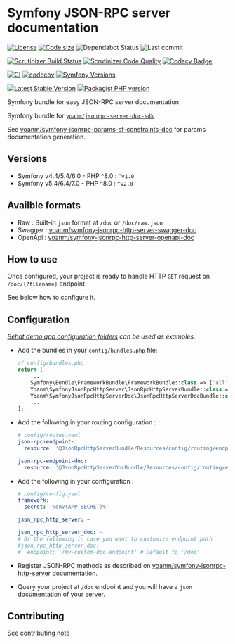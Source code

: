 # Symfony JSON-RPC server documentation

[![License](https://img.shields.io/github/license/yoanm/symfony-jsonrpc-http-server-doc.svg)](https://github.com/yoanm/symfony-jsonrpc-http-server-doc)
[![Code size](https://img.shields.io/github/languages/code-size/yoanm/symfony-jsonrpc-http-server-doc.svg)](https://github.com/yoanm/symfony-jsonrpc-http-server-doc)
![Dependabot Status](https://flat.badgen.net/github/dependabot/yoanm/symfony-jsonrpc-http-server-doc)
![Last commit](https://badgen.net/github/last-commit/yoanm/symfony-jsonrpc-http-server-doc)

[![Scrutinizer Build Status](https://img.shields.io/scrutinizer/build/g/yoanm/symfony-jsonrpc-http-server-doc.svg?label=Scrutinizer\&logo=scrutinizer)](https://scrutinizer-ci.com/g/yoanm/symfony-jsonrpc-http-server-doc/build-status/master)
[![Scrutinizer Code Quality](https://img.shields.io/scrutinizer/g/yoanm/symfony-jsonrpc-http-server-doc/master.svg?logo=scrutinizer)](https://scrutinizer-ci.com/g/yoanm/symfony-jsonrpc-http-server-doc/?branch=master)
[![Codacy Badge](https://app.codacy.com/project/badge/Grade/8f39424add044b43a70bdb238e2f48db)](https://www.codacy.com/gh/yoanm/symfony-jsonrpc-http-server-doc/dashboard?utm_source=github.com\&utm_medium=referral\&utm_content=yoanm/symfony-jsonrpc-http-server-doc\&utm_campaign=Badge_Grade)

[![CI](https://github.com/yoanm/symfony-jsonrpc-http-server-doc/actions/workflows/CI.yml/badge.svg?branch=master)](https://github.com/yoanm/symfony-jsonrpc-http-server-doc/actions/workflows/CI.yml)
[![codecov](https://codecov.io/gh/yoanm/symfony-jsonrpc-http-server-doc/branch/master/graph/badge.svg?token=NHdwEBUFK5)](https://codecov.io/gh/yoanm/symfony-jsonrpc-http-server-doc)
[![Symfony Versions](https://img.shields.io/badge/Symfony-v5.4%20%2F%20v6.4%20%2F%20v7.x-8892BF.svg?logo=github)](https://symfony.com/)

[![Latest Stable Version](https://img.shields.io/packagist/v/yoanm/symfony-jsonrpc-http-server-doc.svg)](https://packagist.org/packages/yoanm/symfony-jsonrpc-http-server-doc)
[![Packagist PHP version](https://img.shields.io/packagist/php-v/yoanm/symfony-jsonrpc-http-server-doc.svg)](https://packagist.org/packages/yoanm/symfony-jsonrpc-http-server-doc)

Symfony bundle for easy JSON-RPC server documentation

Symfony bundle for [`yoanm/jsonrpc-server-doc-sdk`](https://github.com/yoanm/php-jsonrpc-server-doc-sdk)

See [yoanm/symfony-jsonrpc-params-sf-constraints-doc](https://github.com/yoanm/symfony-jsonrpc-params-sf-constraints-doc) for params documentation generation.

## Versions

* Symfony v4.4/5.4/6.0 - PHP ^8.0 : `^v1.0`
* Symfony v5.4/6.4/7.0 - PHP ^8.0 : `^v2.0`


## Availble formats

* Raw : Built-in `json` format at `/doc` or `/doc/raw.json`
* Swagger : [yoanm/symfony-jsonrpc-http-server-swagger-doc](https://github.com/yoanm/symfony-jsonrpc-http-server-swagger-doc)
* OpenApi : [yoanm/symfony-jsonrpc-http-server-openapi-doc](https://github.com/yoanm/symfony-jsonrpc-http-server-openapi-doc)

## How to use

Once configured, your project is ready to handle HTTP `GET` request on `/doc/{?filename}` endpoint.

See below how to configure it.

## Configuration

*[Behat demo app configuration folders](./features/demo_app/) can be used as examples.*

* Add the bundles in your `config/bundles.php` file:
  ```php
  // config/bundles.php
  return [
      ...
      Symfony\Bundle\FrameworkBundle\FrameworkBundle::class => ['all' => true],
      Yoanm\SymfonyJsonRpcHttpServer\JsonRpcHttpServerBundle::class => ['all' => true],
      Yoanm\SymfonyJsonRpcHttpServerDoc\JsonRpcHttpServerDocBundle::class => ['all' => true],
      ...
  ];
  ```

* Add the following in your routing configuration :
  ```yaml
  # config/routes.yaml
  json-rpc-endpoint:
    resource: '@JsonRpcHttpServerBundle/Resources/config/routing/endpoint.xml'

  json-rpc-endpoint-doc:
    resource: '@JsonRpcHttpServerDocBundle/Resources/config/routing/endpoint.xml'
  ```

* Add the following in your configuration :
  ```yaml
  # config/config.yaml
  framework:
    secret: '%env(APP_SECRET)%'

  json_rpc_http_server: ~

  json_rpc_http_server_doc: ~
  # Or the following in case you want to customize endpoint path
  #json_rpc_http_server_doc:
  #  endpoint: '/my-custom-doc-endpoint' # Default to '/doc'
  ```

* Register JSON-RPC methods as described on [yoanm/symfony-jsonrpc-http-server](https://github.com/yoanm/symfony-jsonrpc-http-server) documentation.

* Query your project at `/doc` endpoint and you will have a `json` documentation of your server.

## Contributing

See [contributing note](./CONTRIBUTING.md)
